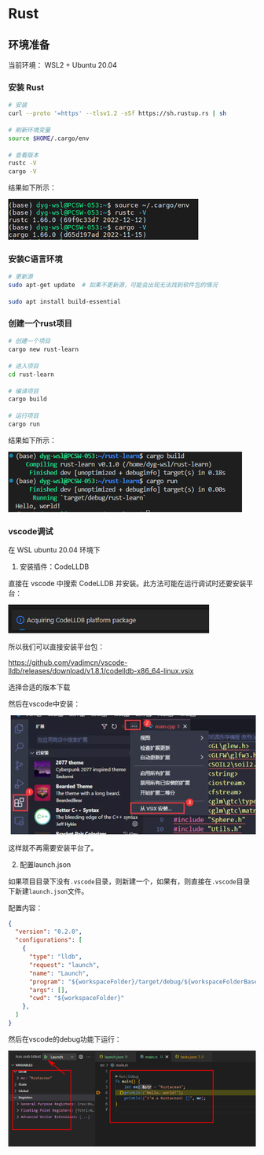 # Rust

## 环境准备

当前环境：
  WSL2 + Ubuntu 20.04

### 安装 Rust

```bash
# 安装
curl --proto '=https' --tlsv1.2 -sSf https://sh.rustup.rs | sh

# 刷新环境变量
source $HOME/.cargo/env

# 查看版本
rustc -V
cargo -V
```

结果如下所示：

![](2022-12-30-17-14-21.png)

### 安装C语言环境
```bash
# 更新源
sudo apt-get update  # 如果不更新源，可能会出现无法找到软件包的情况

sudo apt install build-essential
```

### 创建一个rust项目

```bash
# 创建一个项目
cargo new rust-learn

# 进入项目
cd rust-learn

# 编译项目
cargo build

# 运行项目
cargo run
```

结果如下所示：

![](2023-01-05-15-45-50.png)

### vscode调试

在 WSL ubuntu 20.04 环境下

1. 安装插件：CodeLLDB

直接在 vscode 中搜索 CodeLLDB 并安装。此方法可能在运行调试时还要安装平台：

![](2023-01-05-16-51-48.png)

所以我们可以直接安装平台包：

https://github.com/vadimcn/vscode-lldb/releases/download/v1.8.1/codelldb-x86_64-linux.vsix

选择合适的版本下载

然后在vscode中安装：

![](2023-01-05-17-13-57.png)

这样就不再需要安装平台了。

2. 配置launch.json

如果项目目录下没有`.vscode`目录，则新建一个，如果有，则直接在`.vscode`目录下新建`launch.json`文件。

配置内容：

```json
{
  "version": "0.2.0",
  "configurations": [
    {
      "type": "lldb",
      "request": "launch",
      "name": "Launch",
      "program": "${workspaceFolder}/target/debug/${workspaceFolderBasename}",
      "args": [],
      "cwd": "${workspaceFolder}"
    },
  ]
}
```

然后在vscode的debug功能下运行：

![](2023-01-06-09-07-12.png)
